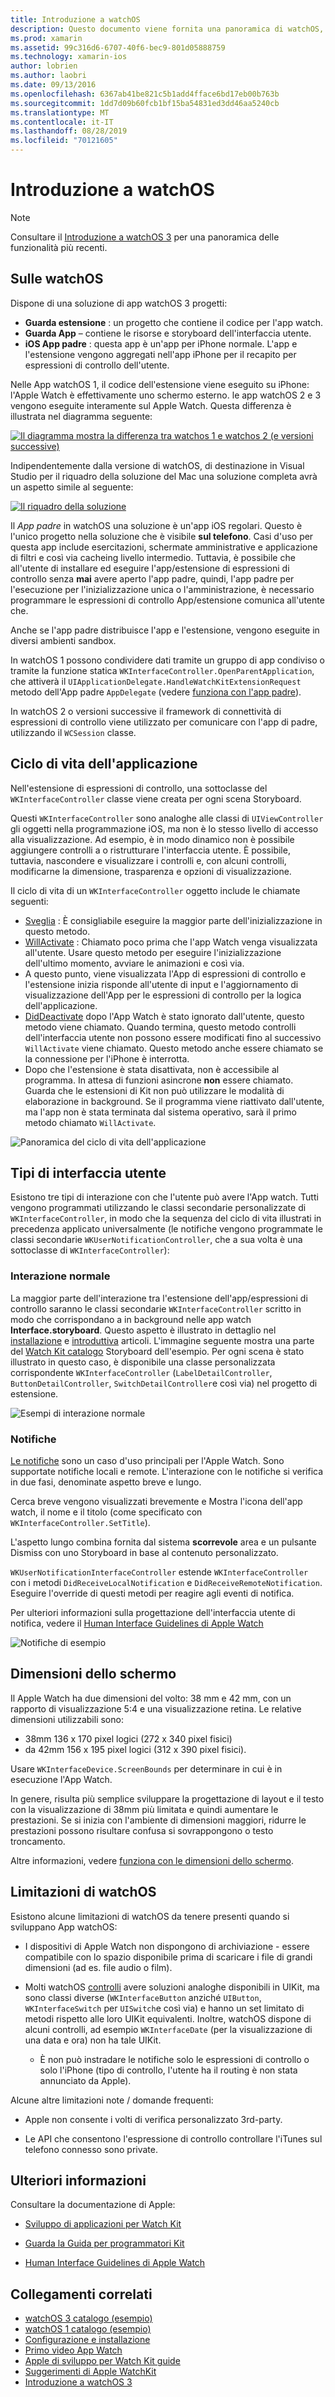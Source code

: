 ```yaml
---
title: Introduzione a watchOS
description: Questo documento viene fornita una panoramica di watchOS, che descrive il ciclo di vita dell'applicazione, i tipi di interfaccia utente, le dimensioni dello schermo, limitazioni e altro ancora.
ms.prod: xamarin
ms.assetid: 99c316d6-6707-40f6-bec9-801d05888759
ms.technology: xamarin-ios
author: lobrien
ms.author: laobri
ms.date: 09/13/2016
ms.openlocfilehash: 6367ab41be821c5b1add4fface6bd17eb00b763b
ms.sourcegitcommit: 1dd7d09b60fcb1bf15ba54831ed3dd46aa5240cb
ms.translationtype: MT
ms.contentlocale: it-IT
ms.lasthandoff: 08/28/2019
ms.locfileid: "70121605"
---
```

# <a name="introduction-to-watchos"></a>Introduzione a watchOS

> [!NOTE]
> Consultare il [Introduzione a watchOS 3](~/ios/watchos/platform/introduction-to-watchos3/index.md) per una panoramica delle funzionalità più recenti.

## <a name="about-watchos"></a>Sulle watchOS

Dispone di una soluzione di app watchOS 3 progetti:

- **Guarda estensione** : un progetto che contiene il codice per l'app watch.
- **Guarda App** – contiene le risorse e storyboard dell'interfaccia utente.
- **iOS App padre** : questa app è un'app per iPhone normale. L'app e l'estensione vengono aggregati nell'app iPhone per il recapito per espressioni di controllo dell'utente.

Nelle App watchOS 1, il codice dell'estensione viene eseguito su iPhone: l'Apple Watch è effettivamente uno schermo esterno. le app watchOS 2 e 3 vengono eseguite interamente sul Apple Watch. Questa differenza è illustrata nel diagramma seguente:

[![](intro-to-watchos-images/arch-sml.png "Il diagramma mostra la differenza tra watchos 1 e watchos 2 (e versioni successive)")](intro-to-watchos-images/arch.png#lightbox)

Indipendentemente dalla versione di watchOS, di destinazione in Visual Studio per il riquadro della soluzione del Mac una soluzione completa avrà un aspetto simile al seguente:

[![](intro-to-watchos-images/projectstructure-sml.png "Il riquadro della soluzione")](intro-to-watchos-images/projectstructure.png#lightbox)

Il *App padre* in watchOS una soluzione è un'app iOS regolari. Questo è l'unico progetto nella soluzione che è visibile **sul telefono**. Casi d'uso per questa app include esercitazioni, schermate amministrative e applicazione di filtri e così via cacheing livello intermedio. Tuttavia, è possibile che all'utente di installare ed eseguire l'app/estensione di espressioni di controllo senza **mai** avere aperto l'app padre, quindi, l'app padre per l'esecuzione per l'inizializzazione unica o l'amministrazione, è necessario programmare le espressioni di controllo App/estensione comunica all'utente che.

Anche se l'app padre distribuisce l'app e l'estensione, vengono eseguite in diversi ambienti sandbox.

In watchOS 1 possono condividere dati tramite un gruppo di app condiviso o tramite la funzione statica `WKInterfaceController.OpenParentApplication`, che attiverà il `UIApplicationDelegate.HandleWatchKitExtensionRequest` metodo dell'App padre `AppDelegate` (vedere [funziona con l'app padre](~/ios/watchos/app-fundamentals/parent-app.md)).

In watchOS 2 o versioni successive il framework di connettività di espressioni di controllo viene utilizzato per comunicare con l'app di padre, utilizzando il `WCSession` classe.

## <a name="application-lifecycle"></a>Ciclo di vita dell'applicazione

Nell'estensione di espressioni di controllo, una sottoclasse del `WKInterfaceController` classe viene creata per ogni scena Storyboard.

Questi `WKInterfaceController` sono analoghe alle classi di `UIViewController` gli oggetti nella programmazione iOS, ma non è lo stesso livello di accesso alla visualizzazione.
Ad esempio, è in modo dinamico non è possibile aggiungere controlli a o ristrutturare l'interfaccia utente.
È possibile, tuttavia, nascondere e visualizzare i controlli e, con alcuni controlli, modificarne la dimensione, trasparenza e opzioni di visualizzazione.

Il ciclo di vita di un `WKInterfaceController` oggetto include le chiamate seguenti:

- [Sveglia](xref:WatchKit.WKInterfaceController.Awake*) : È consigliabile eseguire la maggior parte dell'inizializzazione in questo metodo.
- [WillActivate](xref:WatchKit.WKInterfaceController.WillActivate) : Chiamato poco prima che l'app Watch venga visualizzata all'utente. Usare questo metodo per eseguire l'inizializzazione dell'ultimo momento, avviare le animazioni e così via.
- A questo punto, viene visualizzata l'App di espressioni di controllo e l'estensione inizia risponde all'utente di input e l'aggiornamento di visualizzazione dell'App per le espressioni di controllo per la logica dell'applicazione.
- [DidDeactivate](xref:WatchKit.WKInterfaceController.DidDeactivate) dopo l'App Watch è stato ignorato dall'utente, questo metodo viene chiamato. Quando termina, questo metodo controlli dell'interfaccia utente non possono essere modificati fino al successivo `WillActivate` viene chiamato. Questo metodo anche essere chiamato se la connessione per l'iPhone è interrotta.
- Dopo che l'estensione è stata disattivata, non è accessibile al programma. In attesa di funzioni asincrone **non** essere chiamato. Guarda che le estensioni di Kit non può utilizzare le modalità di elaborazione in background. Se il programma viene riattivato dall'utente, ma l'app non è stata terminata dal sistema operativo, sarà il primo metodo chiamato `WillActivate`.

![](intro-to-watchos-images/wkinterfacecontrollerlifecycle.png "Panoramica del ciclo di vita dell'applicazione")

## <a name="types-of-user-interface"></a>Tipi di interfaccia utente

Esistono tre tipi di interazione con che l'utente può avere l'App watch.
Tutti vengono programmati utilizzando le classi secondarie personalizzate di `WKInterfaceController`, in modo che la sequenza del ciclo di vita illustrati in precedenza applicato universalmente (le notifiche vengono programmate le classi secondarie `WKUserNotificationController`, che a sua volta è una sottoclasse di `WKInterfaceController`):

### <a name="normal-interaction"></a>Interazione normale

La maggior parte dell'interazione tra l'estensione dell'app/espressioni di controllo saranno le classi secondarie `WKInterfaceController` scritto in modo che corrispondano a in background nelle app watch **Interface.storyboard**. Questo aspetto è illustrato in dettaglio nel [installazione](~/ios/watchos/get-started/installation.md) e [introduttiva](~/ios/watchos/get-started/index.md) articoli.
L'immagine seguente mostra una parte del [Watch Kit catalogo](https://docs.microsoft.com/samples/xamarin/ios-samples/watchos-watchkitcatalog) Storyboard dell'esempio. Per ogni scena è stato illustrato in questo caso, è disponibile una classe personalizzata corrispondente `WKInterfaceController` (`LabelDetailController`, `ButtonDetailController`, `SwitchDetailController`e così via) nel progetto di estensione.

![](intro-to-watchos-images/scenes.png "Esempi di interazione normale")

### <a name="notifications"></a>Notifiche

[Le notifiche](~/ios/watchos/platform/notifications.md) sono un caso d'uso principali per l'Apple Watch. Sono supportate notifiche locali e remote. L'interazione con le notifiche si verifica in due fasi, denominate aspetto breve e lungo.

Cerca breve vengono visualizzati brevemente e Mostra l'icona dell'app watch, il nome e il titolo (come specificato con `WKInterfaceController.SetTitle`).

L'aspetto lungo combina fornita dal sistema **scorrevole** area e un pulsante Dismiss con uno Storyboard in base al contenuto personalizzato.

`WKUserNotificationInterfaceController` estende `WKInterfaceController` con i metodi `DidReceiveLocalNotification` e `DidReceiveRemoteNotification`.
Eseguire l'override di questi metodi per reagire agli eventi di notifica.

Per ulteriori informazioni sulla progettazione dell'interfaccia utente di notifica, vedere il [Human Interface Guidelines di Apple Watch](https://developer.apple.com/library/prerelease/ios/documentation/UserExperience/Conceptual/WatchHumanInterfaceGuidelines/Notifications.html#//apple_ref/doc/uid/TP40014992-CH20-SW1)

![](intro-to-watchos-images/notifications.png "Notifiche di esempio")

## <a name="screen-sizes"></a>Dimensioni dello schermo

Il Apple Watch ha due dimensioni del volto: 38 mm e 42 mm, con un rapporto di visualizzazione 5:4 e una visualizzazione retina. Le relative dimensioni utilizzabili sono:

- 38mm 136 x 170 pixel logici (272 x 340 pixel fisici)
- da 42mm 156 x 195 pixel logici (312 x 390 pixel fisici).

Usare `WKInterfaceDevice.ScreenBounds` per determinare in cui è in esecuzione l'App Watch.

In genere, risulta più semplice sviluppare la progettazione di layout e il testo con la visualizzazione di 38mm più limitata e quindi aumentare le prestazioni.
Se si inizia con l'ambiente di dimensioni maggiori, ridurre le prestazioni possono risultare confusa si sovrappongono o testo troncamento.

Altre informazioni, vedere [funziona con le dimensioni dello schermo](~/ios/watchos/app-fundamentals/screen-sizes.md).


## <a name="limitations-of-watchos"></a>Limitazioni di watchOS

Esistono alcune limitazioni di watchOS da tenere presenti quando si sviluppano App watchOS:

- I dispositivi di Apple Watch non dispongono di archiviazione - essere compatibile con lo spazio disponibile prima di scaricare i file di grandi dimensioni (ad es. file audio o film).

- Molti watchOS [controlli](~/ios/watchos/user-interface/index.md) avere soluzioni analoghe disponibili in UIKit, ma sono classi diverse (`WKInterfaceButton` anziché `UIButton`, `WKInterfaceSwitch` per `UISwitch`e così via) e hanno un set limitato di metodi rispetto alle loro UIKit equivalenti. Inoltre, watchOS dispone di alcuni controlli, ad esempio `WKInterfaceDate` (per la visualizzazione di una data e ora) non ha tale UIKit.

  - È non può instradare le notifiche solo le espressioni di controllo o solo l'iPhone (tipo di controllo, l'utente ha il routing è non stata annunciato da Apple).

Alcune altre limitazioni note / domande frequenti:

- Apple non consente i volti di verifica personalizzato 3rd-party.

- Le API che consentono l'espressione di controllo controllare l'iTunes sul telefono connesso sono private.


## <a name="further-reading"></a>Ulteriori informazioni

Consultare la documentazione di Apple:

- [Sviluppo di applicazioni per Watch Kit](https://developer.apple.com/library/prerelease/ios/documentation/General/Conceptual/WatchKitProgrammingGuide/index.html#//apple_ref/doc/uid/TP40014969-CH8-SW1)

- [Guarda la Guida per programmatori Kit](https://developer.apple.com/library/prerelease/ios/documentation/General/Conceptual/WatchKitProgrammingGuide/DesigningaWatchKitApp.html)

- [Human Interface Guidelines di Apple Watch](https://developer.apple.com/library/prerelease/ios/documentation/UserExperience/Conceptual/WatchHumanInterfaceGuidelines/index.html#//apple_ref/doc/uid/TP40014992-CH3-SW1)


## <a name="related-links"></a>Collegamenti correlati

- [watchOS 3 catalogo (esempio)](https://docs.microsoft.com/samples/xamarin/ios-samples/watchos-watchkitcatalog)
- [watchOS 1 catalogo (esempio)](https://docs.microsoft.com/samples/xamarin/ios-samples/watchos-watchkitcatalog)
- [Configurazione e installazione](~/ios/watchos/get-started/installation.md)
- [Primo video App Watch](https://blog.xamarin.com/your-first-watch-kit-app/)
- [Apple di sviluppo per Watch Kit guide](https://developer.apple.com/library/prerelease/ios/documentation/General/Conceptual/WatchKitProgrammingGuide/index.html)
- [Suggerimenti di Apple WatchKit](https://developer.apple.com/watchkit/tips/)
- [Introduzione a watchOS 3](~/ios/watchos/platform/introduction-to-watchos3/index.md)
